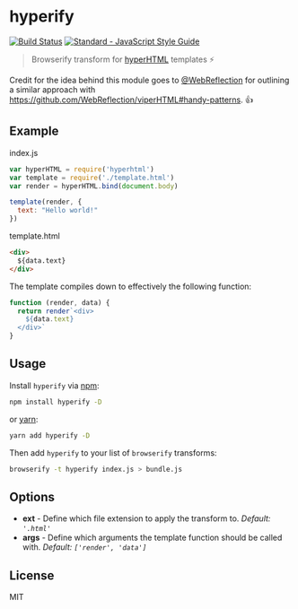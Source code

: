 # hyperify

[![Build Status][0]][1]
[![Standard - JavaScript Style Guide][2]][3]

> Browserify transform for [hyperHTML][hyper] templates :zap:

Credit for the idea behind this module goes to [@WebReflection][WebReflection] for outlining a similar approach with https://github.com/WebReflection/viperHTML#handy-patterns. :+1:

## Example

index.js
```js
var hyperHTML = require('hyperhtml')
var template = require('./template.html')
var render = hyperHTML.bind(document.body)

template(render, {
  text: "Hello world!"
})
```

template.html
```html
<div>
  ${data.text}
</div>
```

The template compiles down to effectively the following function:

```js
function (render, data) {
  return render`<div>
    ${data.text}
  </div>`
}
```

## Usage

Install `hyperify` via [npm][npm]:

```sh
npm install hyperify -D
```

or [yarn][yarn]:

```sh
yarn add hyperify -D
```

Then add `hyperify` to your list of `browserify` transforms:

```sh
browserify -t hyperify index.js > bundle.js
```

## Options

 - **ext** - Define which file extension to apply the transform to. *Default: `'.html'`*
 - **args** - Define which arguments the template function should be called with. *Default: `['render', 'data']`*

## License

MIT

[0]: https://travis-ci.org/joshgillies/hyperify.svg?branch=master
[1]: https://travis-ci.org/joshgillies/hyperify
[2]: https://img.shields.io/badge/code_style-standard-brightgreen.svg
[3]: http://standardjs.com/
[npm]: https://npmjs.com
[yarn]: https://yarnpkg.com/
[hyper]: https://github.com/WebReflection/hyperHTML
[WebReflection]: https://github.com/WebReflection
